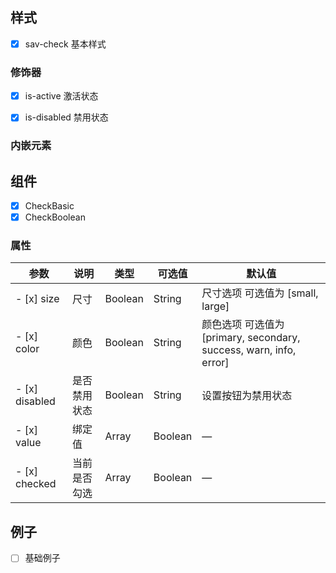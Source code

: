 ## 样式

- [x] sav-check 基本样式

### 修饰器
- [x] is-active 激活状态
- [x] is-disabled 禁用状态



### 内嵌元素



## 组件
- [x] CheckBasic
- [x] CheckBoolean

### 属性
| 参数              | 说明    | 类型      | 可选值       | 默认值   |
|----------        |-------- |---------- |-------------  |-------- |
- [x] size         | 尺寸   | 	Boolean | String   |   尺寸选项 可选值为 [small, large] |  false
- [x] color         |颜色   | 	Boolean | String   |   颜色选项 可选值为 [primary, secondary, success, warn, info, error] |  false
- [x] disabled     | 是否禁用状态    | Boolean | String   | 	设置按钮为禁用状态  | false   
- [x] value        | 绑定值   | 	Array | Boolean   |  — | —  | false   |
- [x] checked        | 当前是否勾选   | 	Array | Boolean   |  — | —  | false   |


## 例子

- [ ] 基础例子 
